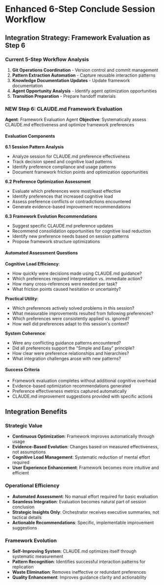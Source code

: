 # Enhanced 6-Step Conclude Session Workflow

## Integration Strategy: Framework Evaluation as Step 6

### Current 5-Step Workflow Analysis
1. **Git Operations Coordination** - Version control and commit management
2. **Pattern Extraction Automation** - Capture reusable interaction patterns
3. **Knowledge Documentation Updates** - Update framework documentation
4. **Agent Opportunity Analysis** - Identify agent optimization opportunities
5. **Transition Preparation** - Prepare handoff materials

### NEW Step 6: CLAUDE.md Framework Evaluation
**Agent**: Framework Evaluation Agent
**Objective**: Systematically assess CLAUDE.md effectiveness and optimize framework preferences

#### Evaluation Components

**6.1 Session Pattern Analysis**
- Analyze session for CLAUDE.md preference effectiveness
- Track decision speed and cognitive load patterns
- Identify preference compliance and usage patterns
- Document framework friction points and optimization opportunities

**6.2 Preference Optimization Assessment**
- Evaluate which preferences were most/least effective
- Identify preferences that increased cognitive load
- Assess preference conflicts or contradictions encountered
- Generate evidence-based improvement recommendations

**6.3 Framework Evolution Recommendations**
- Suggest specific CLAUDE.md preference updates
- Recommend consolidation opportunities for cognitive load reduction
- Identify new preference needs based on session patterns
- Propose framework structure optimizations

#### Automated Assessment Questions

**Cognitive Load Efficiency**:
- How quickly were decisions made using CLAUDE.md guidance?
- Which preferences required interpretation vs. immediate action?
- How many cross-references were needed per task?
- What friction points caused hesitation or uncertainty?

**Practical Utility**:
- Which preferences actively solved problems in this session?
- What measurable improvements resulted from following preferences?
- Which preferences were consistently applied vs. ignored?
- How well did preferences adapt to this session's context?

**System Coherence**:
- Were any conflicting guidance patterns encountered?
- Did all preferences support the "Simple and Easy" principle?
- How clear were preference relationships and hierarchies?
- What integration challenges arose with new patterns?

#### Success Criteria
- Framework evaluation completes without additional cognitive overhead
- Evidence-based optimization recommendations generated
- Preference effectiveness metrics captured automatically
- CLAUDE.md improvement suggestions provided with specific actions

## Integration Benefits

### Strategic Value
- **Continuous Optimization**: Framework improves automatically through usage
- **Evidence-Based Evolution**: Changes based on measured effectiveness, not assumptions
- **Cognitive Load Management**: Systematic reduction of mental effort required
- **User Experience Enhancement**: Framework becomes more intuitive and efficient

### Operational Efficiency
- **Automated Assessment**: No manual effort required for basic evaluation
- **Seamless Integration**: Evaluation becomes natural part of session conclusion
- **Strategic Insights Only**: Orchestrator receives executive summaries, not tactical details
- **Actionable Recommendations**: Specific, implementable improvement suggestions

### Framework Evolution
- **Self-Improving System**: CLAUDE.md optimizes itself through systematic measurement
- **Pattern Recognition**: Identifies successful interaction patterns for replication
- **Waste Elimination**: Removes ineffective or redundant preferences
- **Quality Enhancement**: Improves guidance clarity and actionability

